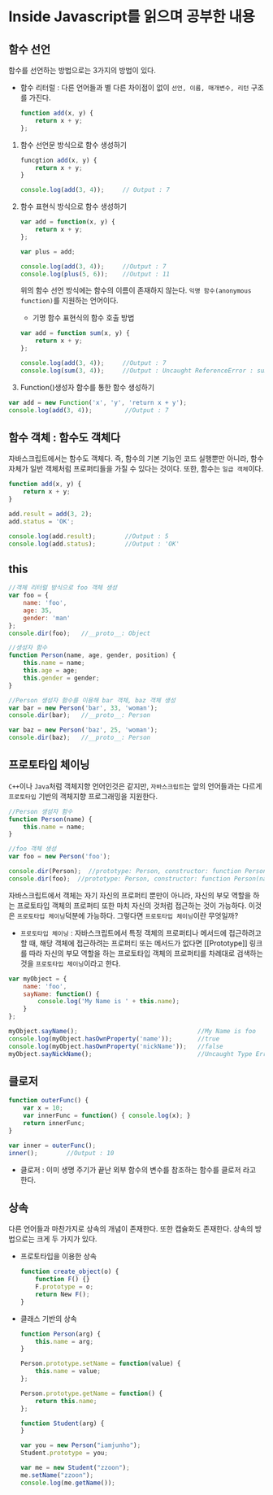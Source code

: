 # Inside Javascript를 읽으며 공부한 내용

## 함수 선언
함수를 선언하는 방법으로는 3가지의 방법이 있다. 

- 함수 리터럴 : 다른 언어들과 별 다른 차이점이 없이 `선언, 이름, 매개변수, 리턴` 구조를 가진다.
    ```js
    function add(x, y) {
        return x + y;
    };
    ```

1. 함수 선언문 방식으로 함수 생성하기
    ```js
    funcgtion add(x, y) {
        return x + y;
    }

    console.log(add(3, 4));     // Output : 7
    ```
2. 함수 표현식 방식으로 함수 생성하기
    ```js
    var add = function(x, y) {
        return x + y;
    };

    var plus = add;
    
    console.log(add(3, 4));     //Output : 7
    console.log(plus(5, 6));    //Output : 11
    ```
    위의 함수 선언 방식에는 함수의 이름이 존재하지 않는다. `익명 함수(anonymous function)`를 지원하는 언어이다.

    - 기명 함수 표현식의 함수 호출 방법
    ```js
    var add = function sum(x, y) {
        return x + y;
    };

    console.log(add(3, 4));     //Output : 7
    console.log(sum(3, 4));     //Output : Uncaught ReferenceError : sum is not defined (에러 발생)
    ```

3. Function()생성자 함수를 통한 함수 생성하기
```js
var add = new Function('x', 'y', 'return x + y');
console.log(add(3, 4));         //Output : 7
```

## 함수 객체 : 함수도 객체다
자바스크립트에서는 함수도 객체다. 즉, 함수의 기본 기능인 코드 실행뿐만 아니라, 함수 자체가 일반 객체처럼 프로퍼티들을 가질 수 있다는 것이다. 또한, 함수는 `일급 객체`이다.
```js
function add(x, y) {
    return x + y;
}

add.result = add(3, 2);
add.status = 'OK';

console.log(add.result);        //Output : 5
console.log(add.status);        //Output : 'OK'
```

## this
```js
//객체 리터럴 방식으로 foo 객체 생성
var foo = {
    name: 'foo',
    age: 35,
    gender: 'man'
};
console.dir(foo);   //__proto__: Object

//생성자 함수
function Person(name, age, gender, position) {
    this.name = name;
    this.age = age;
    this.gender = gender;
}

//Person 생성자 함수를 이용해 bar 객체, baz 객체 생성
var bar = new Person('bar', 33, 'woman');
console.dir(bar);   //__proto__: Person

var baz = new Person('baz', 25, 'woman');
console.dir(baz);   //__proto__: Person
```
## 프로토타입 체이닝
`C++`이나 `Java`처럼 객체지향 언어인것은 같지만, `자바스크립트`는 앞의 언어들과는 다르게 `프로토타입` 기반의 객체지향 프로그래밍을 지원한다.
```js
//Person 생성자 함수
function Person(name) {
    this.name = name;
}

//foo 객체 생성
var foo = new Person('foo');

console.dir(Person);  //prototype: Person, constructor: function Person(name) {, __proto__: Object
console.dir(foo);  //prototype: Person, constructor: function Person(name) {, __proto__: Object
```

자바스크립트에서 객체는 자기 자신의 프로퍼티 뿐만이 아니라, 자신의 부모 역할을 하는 프로토타입 객체의 프로퍼티 또한 마치 자신의 것처럼 접근하는 것이 가능하다. 이것은 `프로토타입 체이닝`덕분에 가능하다. 그렇다면 `프로토타입 체이닝`이란 무엇일까?

- `프로토타입 체이닝` : 자바스크립트에서 특정 객체의 프로퍼티나 메서드에 접근하려고 할 때, 해당 객체에 접근하려는 프로퍼티 또는 메서드가 없다면 [[Prototype]] 링크를 따라 자신의 부모 역할을 하는 프로토타입 객체의 프로퍼티를 차례대로 검색하는 것을 `프로토타입 체이닝`이라고 한다.

```js
var myObject = {
    name: 'foo',
    sayName: function() {
        console.log('My Name is ' + this.name);
    }
};

myObject.sayName();                                 //My Name is foo
console.log(myObject.hasOwnProperty('name'));       //true
console.log(myObject.hasOwnProperty('nickName'));   //false
myObject.sayNickName();                             //Uncaught Type Error: Object #<Object> has no method 'sayNickName'
```
## 클로저
```js
function outerFunc() {
    var x = 10;
    var innerFunc = function() { console.log(x); }
    return innerFunc;
}

var inner = outerFunc();
inner();        //Output : 10
```
- 클로저 : 이미 생명 주기가 끝난 외부 함수의 변수를 참조하는 함수를 클로저 라고 한다.

## 상속
다른 언어들과 마찬가지로 상속의 개념이 존재한다. 또한 캡슐화도 존재한다. 상속의 방법으로는 크게 두 가지가 있다.

- 프로토타입을 이용한 상속
    ```js
    function create_object(o) {
        function F() {}
        F.prototype = o;
        return New F();
    }
    ```
- 클래스 기반의 상속
    ```js
    function Person(arg) {
        this.name = arg;
    }

    Person.prototype.setName = function(value) {
        this.name = value;
    };

    Person.prototype.getName = function() {
        return this.name;
    };

    function Student(arg) {
    }

    var you = new Person("iamjunho");
    Student.prototype = you;

    var me = new Student("zzoon");
    me.setName("zzoon");
    console.log(me.getName());
    ```